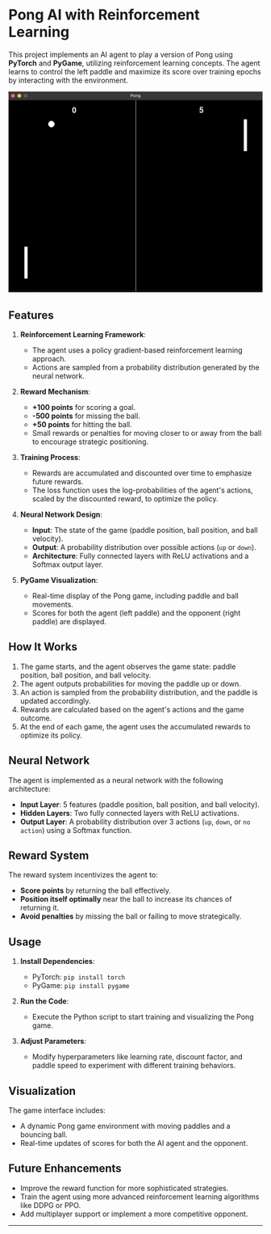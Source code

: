 # Pong AI with Reinforcement Learning

This project implements an AI agent to play a version of Pong using **PyTorch** and **PyGame**, utilizing reinforcement learning concepts. The agent learns to control the left paddle and maximize its score over training epochs by interacting with the environment.

![gamePicture](game.png "Game")

## Features

1. **Reinforcement Learning Framework**:
   - The agent uses a policy gradient-based reinforcement learning approach.
   - Actions are sampled from a probability distribution generated by the neural network.

2. **Reward Mechanism**:
   - **+100 points** for scoring a goal.
   - **-500 points** for missing the ball.
   - **+50 points** for hitting the ball.
   - Small rewards or penalties for moving closer to or away from the ball to encourage strategic positioning.

3. **Training Process**:
   - Rewards are accumulated and discounted over time to emphasize future rewards.
   - The loss function uses the log-probabilities of the agent's actions, scaled by the discounted reward, to optimize the policy.

4. **Neural Network Design**:
   - **Input**: The state of the game (paddle position, ball position, and ball velocity).
   - **Output**: A probability distribution over possible actions (`up` or `down`).
   - **Architecture**: Fully connected layers with ReLU activations and a Softmax output layer.

5. **PyGame Visualization**:
   - Real-time display of the Pong game, including paddle and ball movements.
   - Scores for both the agent (left paddle) and the opponent (right paddle) are displayed.

## How It Works

1. The game starts, and the agent observes the game state: paddle position, ball position, and ball velocity.
2. The agent outputs probabilities for moving the paddle up or down.
3. An action is sampled from the probability distribution, and the paddle is updated accordingly.
4. Rewards are calculated based on the agent's actions and the game outcome.
5. At the end of each game, the agent uses the accumulated rewards to optimize its policy.

## Neural Network

The agent is implemented as a neural network with the following architecture:
- **Input Layer**: 5 features (paddle position, ball position, and ball velocity).
- **Hidden Layers**: Two fully connected layers with ReLU activations.
- **Output Layer**: A probability distribution over 3 actions (`up`, `down`, or `no action`) using a Softmax function.

## Reward System

The reward system incentivizes the agent to:
- **Score points** by returning the ball effectively.
- **Position itself optimally** near the ball to increase its chances of returning it.
- **Avoid penalties** by missing the ball or failing to move strategically.

## Usage

1. **Install Dependencies**:
   - PyTorch: `pip install torch`
   - PyGame: `pip install pygame`
2. **Run the Code**:
   - Execute the Python script to start training and visualizing the Pong game.

3. **Adjust Parameters**:
   - Modify hyperparameters like learning rate, discount factor, and paddle speed to experiment with different training behaviors.

## Visualization

The game interface includes:
- A dynamic Pong game environment with moving paddles and a bouncing ball.
- Real-time updates of scores for both the AI agent and the opponent.

## Future Enhancements

- Improve the reward function for more sophisticated strategies.
- Train the agent using more advanced reinforcement learning algorithms like DDPG or PPO.
- Add multiplayer support or implement a more competitive opponent.

---
